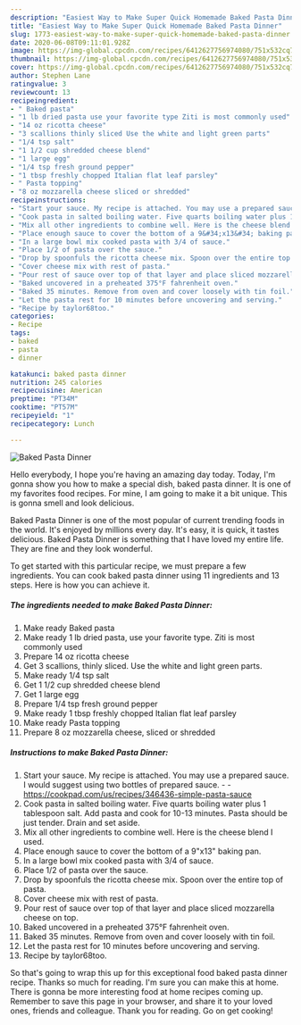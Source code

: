 ```yaml
---
description: "Easiest Way to Make Super Quick Homemade Baked Pasta Dinner"
title: "Easiest Way to Make Super Quick Homemade Baked Pasta Dinner"
slug: 1773-easiest-way-to-make-super-quick-homemade-baked-pasta-dinner
date: 2020-06-08T09:11:01.928Z
image: https://img-global.cpcdn.com/recipes/6412627756974080/751x532cq70/baked-pasta-dinner-recipe-main-photo.jpg
thumbnail: https://img-global.cpcdn.com/recipes/6412627756974080/751x532cq70/baked-pasta-dinner-recipe-main-photo.jpg
cover: https://img-global.cpcdn.com/recipes/6412627756974080/751x532cq70/baked-pasta-dinner-recipe-main-photo.jpg
author: Stephen Lane
ratingvalue: 3
reviewcount: 13
recipeingredient:
- " Baked pasta"
- "1 lb dried pasta use your favorite type Ziti is most commonly used"
- "14 oz ricotta cheese"
- "3 scallions thinly sliced Use the white and light green parts"
- "1/4 tsp salt"
- "1 1/2 cup shredded cheese blend"
- "1 large egg"
- "1/4 tsp fresh ground pepper"
- "1 tbsp freshly chopped Italian flat leaf parsley"
- " Pasta topping"
- "8 oz mozzarella cheese sliced or shredded"
recipeinstructions:
- "Start your sauce. My recipe is attached. You may use a prepared sauce. I would suggest using two bottles of prepared sauce.  https://cookpad.com/us/recipes/346436-simple-pasta-sauce"
- "Cook pasta in salted boiling water. Five quarts boiling water plus 1 tablespoon salt. Add pasta and cook for 10-13 minutes.  Pasta should be just tender. Drain and set aside."
- "Mix all other ingredients to combine well. Here is the cheese blend I used."
- "Place enough sauce to cover the bottom of a 9&#34;x13&#34; baking pan."
- "In a large bowl mix cooked pasta with 3/4 of sauce."
- "Place 1/2 of pasta over the sauce."
- "Drop by spoonfuls the ricotta cheese mix. Spoon over the entire top of pasta."
- "Cover cheese mix with rest of pasta."
- "Pour rest of sauce over top of that layer and place sliced mozzarella cheese on top."
- "Baked uncovered in a preheated 375°F fahrenheit oven."
- "Baked 35 minutes. Remove from oven and cover loosely with tin foil."
- "Let the pasta rest for 10 minutes before uncovering and serving."
- "Recipe by taylor68too."
categories:
- Recipe
tags:
- baked
- pasta
- dinner

katakunci: baked pasta dinner 
nutrition: 245 calories
recipecuisine: American
preptime: "PT34M"
cooktime: "PT57M"
recipeyield: "1"
recipecategory: Lunch

---
```



![Baked Pasta Dinner](https://img-global.cpcdn.com/recipes/6412627756974080/751x532cq70/baked-pasta-dinner-recipe-main-photo.jpg)

Hello everybody, I hope you're having an amazing day today. Today, I'm gonna show you how to make a special dish, baked pasta dinner. It is one of my favorites food recipes. For mine, I am going to make it a bit unique. This is gonna smell and look delicious.

Baked Pasta Dinner is one of the most popular of current trending foods in the world. It's enjoyed by millions every day. It's easy, it is quick, it tastes delicious. Baked Pasta Dinner is something that I have loved my entire life. They are fine and they look wonderful.




To get started with this particular recipe, we must prepare a few ingredients. You can cook baked pasta dinner using 11 ingredients and 13 steps. Here is how you can achieve it.

<!--inarticleads1-->

##### The ingredients needed to make Baked Pasta Dinner:

1. Make ready  Baked pasta
1. Make ready 1 lb dried pasta, use your favorite type. Ziti is most commonly used
1. Prepare 14 oz ricotta cheese
1. Get 3 scallions, thinly sliced. Use the white and light green parts.
1. Make ready 1/4 tsp salt
1. Get 1 1/2 cup shredded cheese blend
1. Get 1 large egg
1. Prepare 1/4 tsp fresh ground pepper
1. Make ready 1 tbsp freshly chopped Italian flat leaf parsley
1. Make ready  Pasta topping
1. Prepare 8 oz mozzarella cheese, sliced or shredded




<!--inarticleads2-->

##### Instructions to make Baked Pasta Dinner:

1. Start your sauce. My recipe is attached. You may use a prepared sauce. I would suggest using two bottles of prepared sauce. -  - https://cookpad.com/us/recipes/346436-simple-pasta-sauce
1. Cook pasta in salted boiling water. Five quarts boiling water plus 1 tablespoon salt. Add pasta and cook for 10-13 minutes.  Pasta should be just tender. Drain and set aside.
1. Mix all other ingredients to combine well. Here is the cheese blend I used.
1. Place enough sauce to cover the bottom of a 9&#34;x13&#34; baking pan.
1. In a large bowl mix cooked pasta with 3/4 of sauce.
1. Place 1/2 of pasta over the sauce.
1. Drop by spoonfuls the ricotta cheese mix. Spoon over the entire top of pasta.
1. Cover cheese mix with rest of pasta.
1. Pour rest of sauce over top of that layer and place sliced mozzarella cheese on top.
1. Baked uncovered in a preheated 375°F fahrenheit oven.
1. Baked 35 minutes. Remove from oven and cover loosely with tin foil.
1. Let the pasta rest for 10 minutes before uncovering and serving.
1. Recipe by taylor68too.




So that's going to wrap this up for this exceptional food baked pasta dinner recipe. Thanks so much for reading. I'm sure you can make this at home. There is gonna be more interesting food at home recipes coming up. Remember to save this page in your browser, and share it to your loved ones, friends and colleague. Thank you for reading. Go on get cooking!
